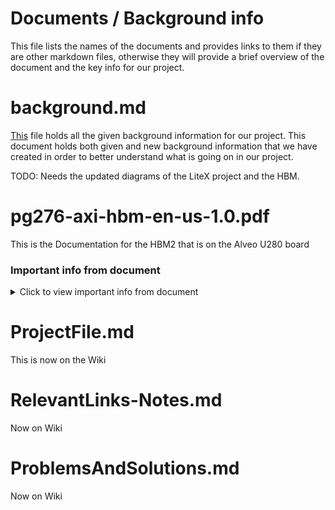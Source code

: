 # Documents / Background info

This file lists the names of the documents and provides links to them if they are other markdown files, otherwise they will provide a brief overview of the document and the key info for our project.

# background.md

[This](background.md) file holds all the given background information for our project. This document holds both given and new background information that we have created in order to better understand what is going on in our project.

TODO: Needs the updated diagrams of the LiteX project and the HBM.

# pg276-axi-hbm-en-us-1.0.pdf

This is the Documentation for the HBM2 that is on the Alveo U280 board

### Important info from document

<details><summary> Click to view important info from document</summary>
<p>

### Core Overview
> The AXI High Bandwidth Memory Controller provides access to one or both the 1024-bit wide HBM stacks depending on the selected device; 64 Gb for 4H devices or 128 Gb for 8H devices. Each stack is split into eight independent memory channels, each of which is further divided into two 64-bit pseudo channels. Pseudo channel memory access is limited to its own section of the memory (1/16 of the stack capacity). Furthermore, each memory channel can operate at an independent clock rate that is an integer divide of a global reference clock.

>The AXI HBM Controller has simplified the interface between HBM and CLB-based user logic in several ways. The AXI3 protocol is selected to provide a proven standardized interface. The 16 AXI ports provided match the total throughput of the HBM. Each port operates at a 4:1 ratio to lower the clock rate required in the user logic. This ratio requires a port width of 256-bits (4 × 64). Each AXI3 channel has 6-bit AXI ID port which helps in reordering transactions to achieve the required bandwidth. On the selected AXI3 channel, if the transactions are triggered using a different ID tag, then the transactions are reordered as per the AXI3 protocol. Conversely, if the selected AXI3 channel transactions are triggered using same ID tag, then the transactions are executed sequentially in the order they are triggered.

>The ports are distributed across the general interconnect to reduce congestion and each port is based on an independent clock domain. This flexibility, along with each AXI port attached to its own registered column interface, reduces congestion and eases timing closure.

>The 16 × 16 AXI crossbar switch is included in this core which allows each memory port to access the full HBM space by addressing all 16 pseudo channels. In the case of a two-stack system, this is extended to a 32 × 32 crossbar to allow direct access across both HBM stacks as shown in the following 4H device figure.

### Under HBM Topology

> The Xilinx HBM solutions are available in either 4 GB or 8 GB per stack options, with nearly all configurations containing two stacks per FPGA. This means there is a total of 8 GB or 16 GB of available memory for these dual stack devices.

>The total data-bit width of an HBM stack is 1024 bits divided across eight channels of 128 bits each. Each channel is serviced by a single memory controller which accesses the HBM in pseudo channel mode, meaning two semi-independent 64-bit data channels with a shared command/address/control (CAC) bus. A 4 GB per stack device has 4 Gb per channel, and each channel has two 2 Gb or 256 MB pseudo channels. An 8 GB per stack device has 8 Gb per channel, and each channel has two 4 Gb or 512 MB pseudo channels.

### HBM Address Map and Protocol Considerations
| HBM Arrangement | 4H Device (4 GB per Stack)|
| --- | :---: |
|Density per Channel| 4 Gb|
|Density per Pseudo Channel| 2Gb|
|Row Address| RA[13:0] |
|Column Address| CA[5:1] |
|Bank Group Address| BA[3:0] |
|Bank Arrangement| 16 Banks <br/> 4 Bank Groups with 4 Banks |
|Total User Address Bits| 23 |

### AXI Addressing for 4H
| HBM Arrangement | 4H Device (4 GB per Stack)|
| --- | :---: |
|Total Address Bits| 33 total as 32:0|
|Stack Select: 0 = Left 1 = Right| 32|
|Destination AXI Port: 0 – 15| 31:28 |
|HBM Address Bits| 27:5 |
|Unused Address Bits| 4:0 |

</p>
</details>

# ProjectFile.md
This is now on the Wiki
<!---
[This](ProjectFile.md) file that explaines the `xilinx_alveo_u280.py` project file.

This project file holds links to the sources of each import and generaly what is being used by each import.

Then we go over how the file runes and adds all the hardware.
-->

# RelevantLinks-Notes.md
Now on Wiki
<!-- [This](RelevantLinks-Notes.md) file is a one stop shop for all the Information you need to get started on the project. -->

<!-- TODO: Needs to still be filled out. -->

# ProblemsAndSolutions.md
Now on Wiki
<!-- [This](ProblemsAndSolutions.md) file holds the problems we ran into and the solutions we found. -->

<!-- TODO: This is still needs to be populated with information. -->
